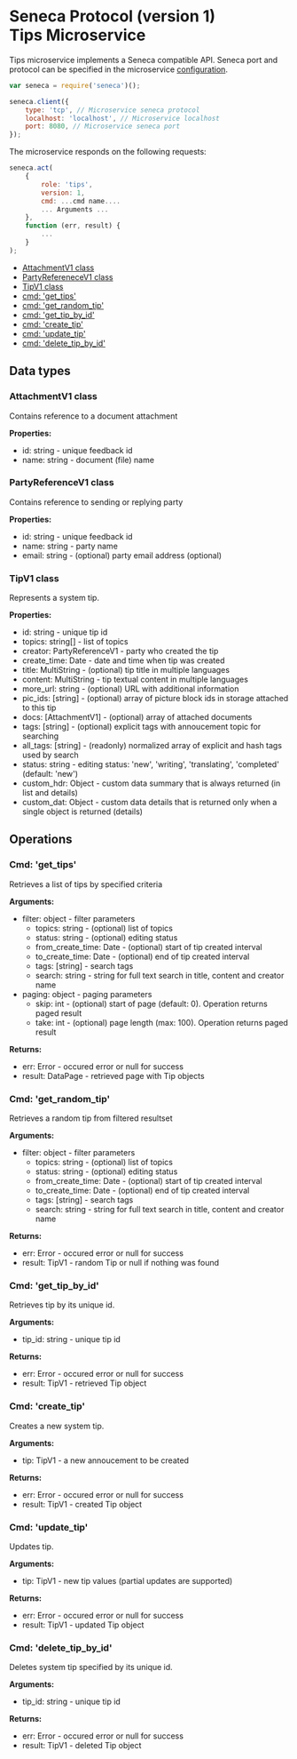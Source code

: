 # Seneca Protocol (version 1) <br/> Tips Microservice

Tips microservice implements a Seneca compatible API. 
Seneca port and protocol can be specified in the microservice [configuration](Configuration.md/#api_seneca). 

```javascript
var seneca = require('seneca')();

seneca.client({
    type: 'tcp', // Microservice seneca protocol
    localhost: 'localhost', // Microservice localhost
    port: 8080, // Microservice seneca port
});
```

The microservice responds on the following requests:

```javascript
seneca.act(
    {
        role: 'tips',
        version: 1,
        cmd: ...cmd name....
        ... Arguments ...
    },
    function (err, result) {
        ...
    }
);
```

* [AttachmentV1 class](#class1)
* [PartyRefereneceV1 class](#class2)
* [TipV1 class](#class4)
* [cmd: 'get_tips'](#operation1)
* [cmd: 'get_random_tip'](#operation2)
* [cmd: 'get_tip_by_id'](#operation3)
* [cmd: 'create_tip'](#operation4)
* [cmd: 'update_tip'](#operation5)
* [cmd: 'delete_tip_by_id'](#operation6)

## Data types

### <a name="class1"></a> AttachmentV1 class

Contains reference to a document attachment

**Properties:**
- id: string - unique feedback id
- name: string - document (file) name

### <a name="class2"></a> PartyReferenceV1 class

Contains reference to sending or replying party

**Properties:**
- id: string - unique feedback id
- name: string - party name
- email: string - (optional) party email address (optional)

### <a name="class4"></a> TipV1 class

Represents a system tip. 

**Properties:**
- id: string - unique tip id
- topics: string[] - list of topics
- creator: PartyReferenceV1 - party who created the tip
- create_time: Date - date and time when tip was created
- title: MultiString - (optional) tip title in multiple languages
- content: MultiString - tip textual content in multiple languages
- more_url: string - (optional) URL with additional information
- pic_ids: [string] - (optional) array of picture block ids in storage attached to this tip
- docs: [AttachmentV1] - (optional) array of attached documents
- tags: [string] - (optional) explicit tags with annoucement topic for searching
- all_tags: [string] - (readonly) normalized array of explicit and hash tags used by search
- status: string - editing status: 'new', 'writing', 'translating', 'completed' (default: 'new')
- custom_hdr: Object - custom data summary that is always returned (in list and details)
- custom_dat: Object - custom data details that is returned only when a single object is returned (details)

## Operations

### <a name="operation1"></a> Cmd: 'get_tips'

Retrieves a list of tips by specified criteria

**Arguments:** 
- filter: object - filter parameters
  - topics: string - (optional) list of topics
  - status: string - (optional) editing status
  - from\_create\_time: Date - (optional) start of tip created interval
  - to\_create\_time: Date - (optional) end of tip created interval
  - tags: [string] - search tags
  - search: string - string for full text search in title, content and creator name
- paging: object - paging parameters
  - skip: int - (optional) start of page (default: 0). Operation returns paged result
  - take: int - (optional) page length (max: 100). Operation returns paged result

**Returns:**
- err: Error - occured error or null for success
- result: DataPage<TipV1> - retrieved page with Tip objects

### <a name="operation2"></a> Cmd: 'get\_random\_tip'

Retrieves a random tip from filtered resultset

**Arguments:** 
- filter: object - filter parameters
  - topics: string - (optional) list of topics
  - status: string - (optional) editing status
  - from\_create\_time: Date - (optional) start of tip created interval
  - to\_create\_time: Date - (optional) end of tip created interval
  - tags: [string] - search tags
  - search: string - string for full text search in title, content and creator name

**Returns:**
- err: Error - occured error or null for success
- result: TipV1 - random Tip or null if nothing was found

### <a name="operation3"></a> Cmd: 'get\_tip\_by_id'

Retrieves tip by its unique id. 

**Arguments:** 
- tip_id: string - unique tip id

**Returns:**
- err: Error - occured error or null for success
- result: TipV1 - retrieved Tip object

### <a name="operation4"></a> Cmd: 'create_tip'

Creates a new system tip.

**Arguments:** 
- tip: TipV1 - a new annoucement to be created

**Returns:**
- err: Error - occured error or null for success
- result: TipV1 - created Tip object

### <a name="operation5"></a> Cmd: 'update_tip'

Updates tip.

**Arguments:** 
- tip: TipV1 - new tip values (partial updates are supported)

**Returns:**
- err: Error - occured error or null for success
- result: TipV1 - updated Tip object

### <a name="operation6"></a> Cmd: 'delete\_tip\_by_id'

Deletes system tip specified by its unique id.

**Arguments:** 
- tip_id: string - unique tip id

**Returns:**
- err: Error - occured error or null for success
- result: TipV1 - deleted Tip object


